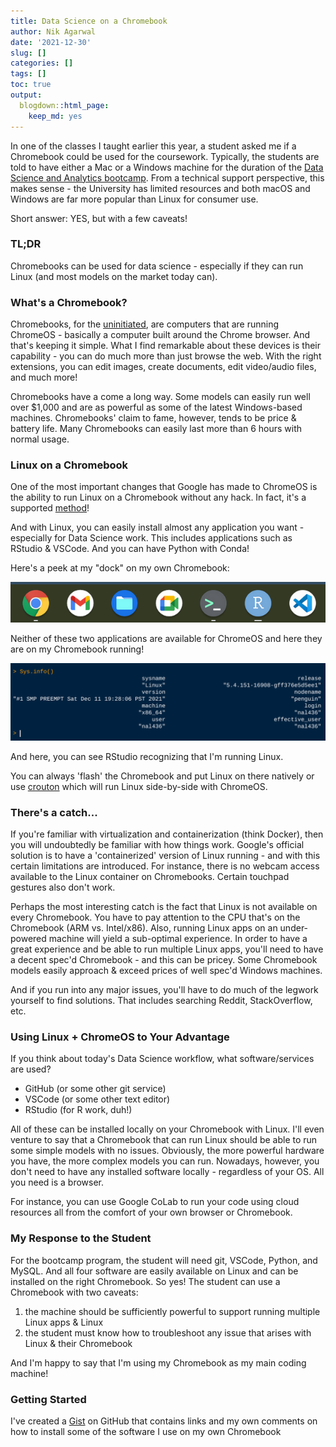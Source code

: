 ```yaml
---
title: Data Science on a Chromebook
author: Nik Agarwal
date: '2021-12-30'
slug: []
categories: []
tags: []
toc: true
output:
  blogdown::html_page:
    keep_md: yes
---
```


In one of the classes I taught earlier this year, a student asked me if a Chromebook could be used for the coursework. Typically, the students are told to have either a Mac or a Windows machine for the duration of the [Data Science and Analytics bootcamp](https://digitalskills.wisc.edu/data-science-and-analytics-bootcamp/). From a technical support perspective, this makes sense - the University has limited resources and both macOS and Windows are far more popular than Linux for consumer use.

Short answer: YES, but with a few caveats!

### TL;DR

Chromebooks can be used for data science - especially if they can run Linux (and most models on the market today can).

### What's a Chromebook?

Chromebooks, for the [uninitiated](https://support.google.com/chromebook/answer/3265094?hl=en#zippy=%2Cwhy-are-chromebooks-cheaper-than-traditional-computers), are computers that are running ChromeOS - basically a computer built around the Chrome browser. And that's keeping it simple. What I find remarkable about these devices is their capability - you can do much more than just browse the web. With the right extensions, you can edit images, create documents, edit video/audio files, and much more!

Chromebooks have a come a long way. Some models can easily run well over $1,000 and are as powerful as some of the latest Windows-based machines. Chromebooks' claim to fame, however, tends to be price & battery life. Many Chromebooks can easily last more than 6 hours with normal usage.

### Linux on a Chromebook

One of the most important changes that Google has made to ChromeOS is the ability to run Linux on a Chromebook without any hack. In fact, it's a supported [method](https://support.google.com/chromebook/answer/9145439?hl=en)!

And with Linux, you can easily install almost any application you want - especially for Data Science work. This includes applications such as RStudio & VSCode. And you can have Python with Conda!

Here's a peek at my "dock" on my own Chromebook:

![](img/chromeos-dock.png)

Neither of these two applications are available for ChromeOS and here they are on my Chromebook running!

![](img/r-sysinfo.png)

And here, you can see RStudio recognizing that I'm running Linux.

You can always 'flash' the Chromebook and put Linux on there natively or use [crouton](https://github.com/dnschneid/crouton) which will run Linux side-by-side with ChromeOS.

### There's a catch...

If you're familiar with virtualization and containerization (think Docker), then you will undoubtedly be familiar with how things work. Google's official solution is to have a 'containerized' version of Linux running - and with this certain limitations are introduced. For instance, there is no webcam access available to the Linux container on Chromebooks. Certain touchpad gestures also don't work.

Perhaps the most interesting catch is the fact that Linux is not available on every Chromebook. You have to pay attention to the CPU that's on the Chromebook (ARM vs. Intel/x86). Also, running Linux apps on an under-powered machine will yield a sub-optimal experience. In order to have a great experience and be able to run multiple Linux apps, you'll need to have a decent spec'd Chromebook - and this can be pricey. Some Chromebook models easily approach & exceed prices of well spec'd Windows machines.

And if you run into any major issues, you'll have to do much of the legwork yourself to find solutions. That includes searching Reddit, StackOverflow, etc. 

### Using Linux + ChromeOS to Your Advantage

If you think about today's Data Science workflow, what software/services are used?

- GitHub (or some other git service)
- VSCode (or some other text editor)
- RStudio (for R work, duh!)

All of these can be installed locally on your Chromebook with Linux. I'll even venture to say that a Chromebook that can run Linux should be able to run some simple models with no issues. Obviously, the more powerful hardware you have, the more complex models you can run. Nowadays, however, you don't need to have any installed software locally - regardless of your OS. All you need is a browser.

For instance, you can use Google CoLab to run your code using cloud resources all from the comfort of your own browser or Chromebook.

### My Response to the Student

For the bootcamp program, the student will need git, VSCode, Python, and MySQL. And all four software are easily available on Linux and can be installed on the right Chromebook. So yes! The student can use a Chromebook with two caveats:

1. the machine should be sufficiently powerful to support running multiple Linux apps & Linux
2. the student must know how to troubleshoot any issue that arises with Linux & their Chromebook

And I'm happy to say that I'm using my Chromebook as my main coding machine!

### Getting Started

I've created a [Gist](https://gist.github.com/nikdata/cee0fb536446e469929927f29afc59a8) on GitHub that contains links and my own comments on how to install some of the software I use on my own Chromebook
